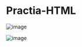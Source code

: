 # Practia-HTML


![image](https://github.com/user-attachments/assets/c70d3a7e-7bdb-44ec-9523-40be31d1b598)

![image](https://github.com/user-attachments/assets/99f12f01-e9ac-4445-8c47-c08d8875aea1)

